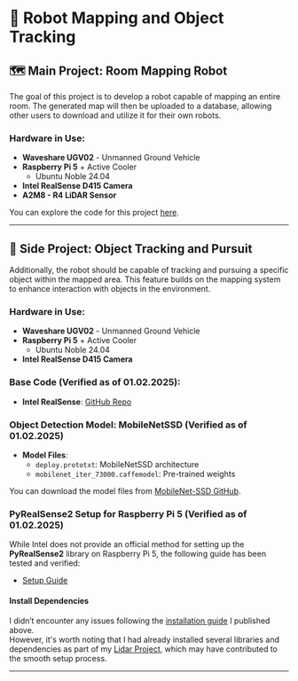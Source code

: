 # 🤖 Robot Mapping and Object Tracking

## 🗺️ Main Project: Room Mapping Robot
The goal of this project is to develop a robot capable of mapping an entire room. The generated map will then be uploaded to a database, allowing other users to download and utilize it for their own robots.

### Hardware in Use:
- **Waveshare UGV02** - Unmanned Ground Vehicle
- **Raspberry Pi 5** + Active Cooler
  - Ubuntu Noble 24.04
- **Intel RealSense D415 Camera**
- **A2M8 - R4 LiDAR Sensor**

You can explore the code for this project [here](https://github.com/Spodymun/ros2-lidar-explorer).

---

## 🎯 Side Project: Object Tracking and Pursuit
Additionally, the robot should be capable of tracking and pursuing a specific object within the mapped area. This feature builds on the mapping system to enhance interaction with objects in the environment.

### Hardware in Use:
- **Waveshare UGV02** - Unmanned Ground Vehicle
- **Raspberry Pi 5** + Active Cooler
  - Ubuntu Noble 24.04
- **Intel RealSense D415 Camera**

### Base Code (Verified as of 01.02.2025):
- **Intel RealSense**: [GitHub Repo](https://github.com/IntelRealSense/librealsense/blob/jupyter/notebooks/distance_to_object.ipynb)
  
### Object Detection Model: MobileNetSSD (Verified as of 01.02.2025)
- **Model Files**:
  - `deploy.prototxt`: MobileNetSSD architecture
  - `mobilenet_iter_73000.caffemodel`: Pre-trained weights

You can download the model files from [MobileNet-SSD GitHub](https://github.com/chuanqi305/MobileNet-SSD).

### PyRealSense2 Setup for Raspberry Pi 5 (Verified as of 01.02.2025)
While Intel does not provide an official method for setting up the **PyRealSense2** library on Raspberry Pi 5, the following guide has been tested and verified:
- [Setup Guide](https://www.robotexchange.io/t/how-to-setup-the-intel-realsense-software-and-pyrealsense2-library-in-ubuntu-on-a-raspberryi-pi-5/3414)

#### Install Dependencies

I didn’t encounter any issues following the [installation guide](https://www.robotexchange.io/t/how-to-setup-the-intel-realsense-software-and-pyrealsense2-library-in-ubuntu-on-a-raspberryi-pi-5/3414) I published above.  
However, it's worth noting that I had already installed several libraries and dependencies as part of my [Lidar Project](https://github.com/Spodymun/ros2-lidar-explorer), which may have contributed to the smooth setup process.

---
